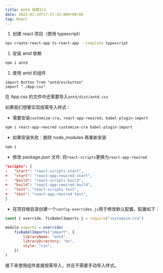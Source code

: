 ```yaml
---
title: Antd 按需引入
date: 2022-01-24T17:57:43.000+08:00
tag: React
---
```


1. 创建 react 项目（使用 typescript）

```bash
npx create-react-app ts-react-app --template typescript
```

1. 安装 antd 依赖

```bash
npm i antd
```

1. 使用 antd 的组件

```tsx
import Button from "antd/es/button"
import "./App.css"
```

在 App.css 的文件中还需要导入`antd/dist/antd.css`

如果我们想要实现按需导入样式：

-   需要安装`customize-cra`，`react-app-rewired`，`babel-plugin-import`

```bash
npm i react-app-rewired customize-cra babel-plugin-import
```

-   如果安装失败：删除 node_modules 再重新安装

```bash
npm i
```

-   修改 package.json 文件: 将`react-scripts`更换为`react-app-rewired`

```json
"scripts": {
-   "start": "react-scripts start",
+   "start": "react-app-rewired start",
-   "build": "react-scripts build",
+   "build": "react-app-rewired build",
-   "test": "react-scripts test",
+   "test": "react-app-rewired test",
}
```

-   在项目根目录创建一个`config-overrides.js`用于修改默认配置，配置如下：

```jsx
const { override, fixBabelImports } = require("customize-cra")

module.exports = override(
	fixBabelImports("import", {
		libraryName: "antd",
		libraryDirectory: "es",
		style: "css",
	})
)
```

接下来使用组件直接按需导入，并且不需要手动导入样式。
